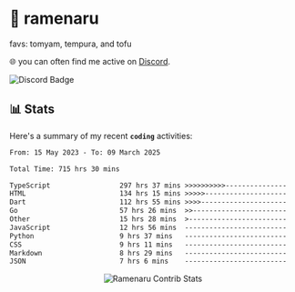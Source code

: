 # 🍜 ramenaru
favs: tomyam, tempura, and tofu

🌐 you can often find me active on [Discord](https://discordapp.com/users/503291004200157185).

![Discord Badge](https://dcbadge.vercel.app/api/shield/503291004200157185)

## 📊 Stats

Here's a summary of my recent **`coding`** activities:

<!--START_SECTION:waka-->

```txt
From: 15 May 2023 - To: 09 March 2025

Total Time: 715 hrs 30 mins

TypeScript                 297 hrs 37 mins >>>>>>>>>>---------------   41.60 %
HTML                       134 hrs 15 mins >>>>>--------------------   18.76 %
Dart                       112 hrs 55 mins >>>>---------------------   15.78 %
Go                         57 hrs 26 mins  >>-----------------------   08.03 %
Other                      15 hrs 28 mins  >------------------------   02.16 %
JavaScript                 12 hrs 56 mins  -------------------------   01.81 %
Python                     9 hrs 37 mins   -------------------------   01.34 %
CSS                        9 hrs 11 mins   -------------------------   01.28 %
Markdown                   8 hrs 29 mins   -------------------------   01.19 %
JSON                       7 hrs 6 mins    -------------------------   00.99 %
```

<!--END_SECTION:waka-->

<div style="text-align: center;">
   <img align="center" src="https://github-readme-streak-stats.herokuapp.com/?user=Ramenaru&theme=dark&card_width=520" alt="Ramenaru Contrib Stats" />
</div>

